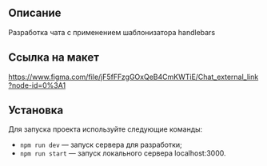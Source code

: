 ## Описание

Разработка чата с применением шаблонизатора handlebars

## Ссылка на макет

https://www.figma.com/file/jF5fFFzgGOxQeB4CmKWTiE/Chat_external_link?node-id=0%3A1

## Установка

Для запуска проекта используйте следующие команды:

- `npm run dev` — запуск сервера для разработки;
- `npm run start` — запуск локального сервера localhost:3000.
